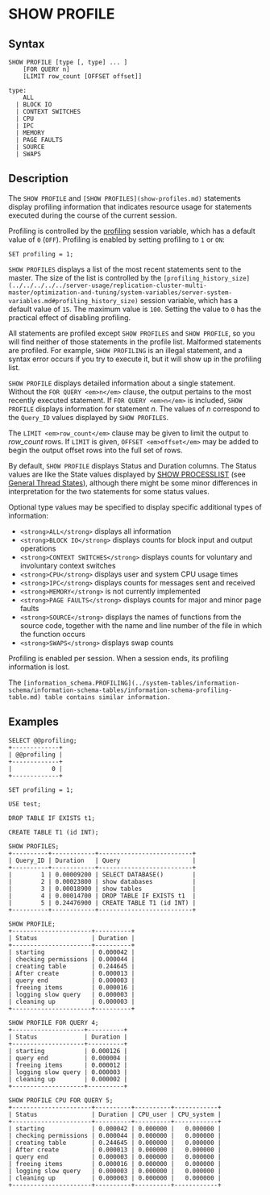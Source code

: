 
# SHOW PROFILE

## Syntax


```
SHOW PROFILE [type [, type] ... ]
    [FOR QUERY n]
    [LIMIT row_count [OFFSET offset]]

type:
    ALL
  | BLOCK IO
  | CONTEXT SWITCHES
  | CPU
  | IPC
  | MEMORY
  | PAGE FAULTS
  | SOURCE
  | SWAPS
```

## Description


The `SHOW PROFILE` and 
`[SHOW PROFILES](show-profiles.md)` statements display profiling
information that indicates resource usage for statements executed during the
course of the current session.


Profiling is controlled by the [profiling](../../../../../server-usage/replication-cluster-multi-master/optimization-and-tuning/system-variables/server-system-variables.md#profiling) session variable, which has a default value of `0` (`OFF`). Profiling is enabled by setting profiling to `1` or `ON`:


```
SET profiling = 1;
```

`SHOW PROFILES` displays a list of the most recent statements
sent to the master. The size of the list is controlled by the
`[profiling_history_size](../../../../../server-usage/replication-cluster-multi-master/optimization-and-tuning/system-variables/server-system-variables.md#profiling_history_size)` session variable, which has a default value of `15`. The maximum value is `100`. Setting the value to `0` has the practical effect of disabling profiling.


All statements are profiled except `SHOW PROFILES` and 
`SHOW PROFILE`, so you will find neither of those statements
in the profile list. Malformed statements are profiled. For example, 
 `SHOW PROFILING` is an illegal statement, and a syntax error
occurs if you try to execute it, but it will show up in the profiling list.


`SHOW PROFILE` displays detailed information about a single
statement. Without the `FOR QUERY <em>n</em>` clause, the output
pertains to the most recently executed statement. If 
 `FOR QUERY <em>n</em>` is included,
 `SHOW PROFILE` displays information for statement *n*. The
values of *n* correspond to
the `Query_ID` values displayed by `SHOW PROFILES`.


The `LIMIT <em>row_count</em>` clause may be given to limit the
output to *row_count* rows. If `LIMIT` is given, 
 `OFFSET <em>offset</em>` may be added to begin the output offset
rows into the full set of rows.


By default, `SHOW PROFILE` displays Status and Duration
columns. The Status values are like the State values displayed by [SHOW PROCESSLIST](show-processlist.md) (see [General Thread States](../../../../../server-usage/replication-cluster-multi-master/optimization-and-tuning/buffers-caches-and-threads/thread-states/general-thread-states.md)), although there might be some minor differences in interpretation for the two statements for some status values.


Optional type values may be specified to display specific additional types of information:


* `<strong>ALL</strong>` displays all information
* `<strong>BLOCK IO</strong>` displays counts for block input and output operations
* `<strong>CONTEXT SWITCHES</strong>` displays counts for voluntary and involuntary context switches
* `<strong>CPU</strong>` displays user and system CPU usage times
* `<strong>IPC</strong>` displays counts for messages sent and received
* `<strong>MEMORY</strong>` is not currently implemented
* `<strong>PAGE FAULTS</strong>` displays counts for major and minor page faults
* `<strong>SOURCE</strong>` displays the names of functions from the source code, together with the name and line number of the file in which the function occurs
* `<strong>SWAPS</strong>` displays swap counts


Profiling is enabled per session. When a session ends, its profiling information is lost.


The `[information_schema.PROFILING](../system-tables/information-schema/information-schema-tables/information-schema-profiling-table.md) table contains similar information.`


## Examples


```
SELECT @@profiling;
+-------------+
| @@profiling |
+-------------+
|           0 |
+-------------+

SET profiling = 1;

USE test;

DROP TABLE IF EXISTS t1;

CREATE TABLE T1 (id INT);

SHOW PROFILES;
+----------+------------+--------------------------+
| Query_ID | Duration   | Query                    |
+----------+------------+--------------------------+
|        1 | 0.00009200 | SELECT DATABASE()        |
|        2 | 0.00023800 | show databases           |
|        3 | 0.00018900 | show tables              |
|        4 | 0.00014700 | DROP TABLE IF EXISTS t1  |
|        5 | 0.24476900 | CREATE TABLE T1 (id INT) |
+----------+------------+--------------------------+

SHOW PROFILE;
+----------------------+----------+
| Status               | Duration |
+----------------------+----------+
| starting             | 0.000042 |
| checking permissions | 0.000044 |
| creating table       | 0.244645 |
| After create         | 0.000013 |
| query end            | 0.000003 |
| freeing items        | 0.000016 |
| logging slow query   | 0.000003 |
| cleaning up          | 0.000003 |
+----------------------+----------+

SHOW PROFILE FOR QUERY 4;
+--------------------+----------+
| Status             | Duration |
+--------------------+----------+
| starting           | 0.000126 |
| query end          | 0.000004 |
| freeing items      | 0.000012 |
| logging slow query | 0.000003 |
| cleaning up        | 0.000002 |
+--------------------+----------+

SHOW PROFILE CPU FOR QUERY 5;
+----------------------+----------+----------+------------+
| Status               | Duration | CPU_user | CPU_system |
+----------------------+----------+----------+------------+
| starting             | 0.000042 | 0.000000 |   0.000000 |
| checking permissions | 0.000044 | 0.000000 |   0.000000 |
| creating table       | 0.244645 | 0.000000 |   0.000000 |
| After create         | 0.000013 | 0.000000 |   0.000000 |
| query end            | 0.000003 | 0.000000 |   0.000000 |
| freeing items        | 0.000016 | 0.000000 |   0.000000 |
| logging slow query   | 0.000003 | 0.000000 |   0.000000 |
| cleaning up          | 0.000003 | 0.000000 |   0.000000 |
+----------------------+----------+----------+------------+
```
